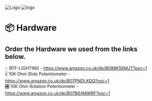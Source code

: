 
![Logo](https://media.discordapp.net/attachments/927695433994764358/1138914098034266192/MixLit-Logo-RGB.png?width=809&height=304)
![logo](https://media.discordapp.net/attachments/927695433994764358/1138915898586050570/MixLit-Slogan_2.png?width=809&height=67)


# 📦 Hardware
## Order the Hardware we used from the links below.

💡 BTF-LIGHTING - https://www.amazon.co.uk/dp/B088K56MJT?psc=1 <br />
🎚️ 10K Ohm Slide Potentiometer - https://www.amazon.co.uk/dp/B07PNDLKQQ?psc=1 <br />
🎛️ 10K Ohm Rotation Potentiometer - https://www.amazon.co.uk/dp/B07B64MWRF?psc=1 <br />

